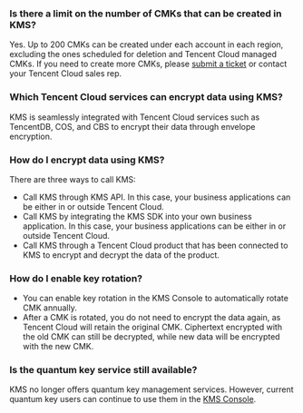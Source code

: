 ### Is there a limit on the number of CMKs that can be created in KMS?
Yes. Up to 200 CMKs can be created under each account in each region, excluding the ones scheduled for deletion and Tencent Cloud managed CMKs. If you need to create more CMKs, please [submit a ticket](https://console.cloud.tencent.com/workorder/category) or contact your Tencent Cloud sales rep.

### Which Tencent Cloud services can encrypt data using KMS? 
KMS is seamlessly integrated with Tencent Cloud services such as TencentDB, COS, and CBS to encrypt their data through envelope encryption.

### How do I encrypt data using KMS? 
There are three ways to call KMS:
- Call KMS through KMS API. In this case, your business applications can be either in or outside Tencent Cloud.
- Call KMS by integrating the KMS SDK into your own business application. In this case, your business applications can be either in or outside Tencent Cloud.
- Call KMS through a Tencent Cloud product that has been connected to KMS to encrypt and decrypt the data of the product.

### How do I enable key rotation? 
- You can enable key rotation in the KMS Console to automatically rotate CMK annually. 
- After a CMK is rotated, you do not need to encrypt the data again, as Tencent Cloud will retain the original CMK. Ciphertext encrypted with the old CMK can still be decrypted, while new data will be encrypted with the new CMK. 

### Is the quantum key service still available?
KMS no longer offers quantum key management services. However, current quantum key users can continue to use them in the [KMS Console](https://console.cloud.tencent.com/kms).

